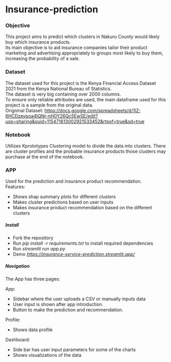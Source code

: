 # Insurance-prediction

### Objective
This project aims to predict which clusters in Nakuru County would likely buy which insurance products. <br>
Its main objective is to aid insurance companies tailor their product marketing and advertising appropriately to groups most likely to buy them, increasing the probability of a sale.

### Dataset
The dataset used for this project is the Kenya Financial Access Dataset 2021 from the Kenya National Bureau of Statistics.<br> The dataset is very big containing over 2000 columns.<br> To ensure only reliable attributes are used, the main dataframe used for this project is a sample from the original data.<br>
Origninal Dataset: https://docs.google.com/spreadsheets/d/1IZ-6HCDzeypoa4IQNr-nH0Y26Qc5EwSE/edit?usp=sharing&ouid=115471613002921533452&rtpof=true&sd=true

### Notebook
Utilizes Kprototypes Clustering model to divide the data into clusters.
There are cluster profiles and the probable insurance products those clusters may purchase at the end of the notebook.

### APP
Used for the prediction and insurance product recommendation.<br>
Features:
- Shows shap summary plots for different clusters
- Makes cluster predictions based on user inputs
- Makes insurance product recommendation based on the different clusters
  
##### Install
- Fork the repository
- Run *pip install -r requirements.txt* to install required dependencies
- Run *streamlit run app.py*
- Demo *https://insurance-service-prediction.streamlit.app/*

##### Navigation
The App has three pages:

App:
- Sidebar where the user uploads a CSV or manually inputs data
- User input is shown after app introduction.
- Button to make the prediction and recommendation.

Profile:
- Shows data profile

Dashboard:
- Side bar has user input parameters for some of the charts
- Shows visualizations of the data

